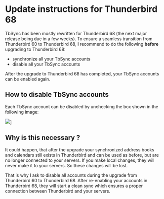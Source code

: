 # Update instructions for Thunderbird 68

TbSync has been mostly rewritten for Thunderbird 68 (the next major release being due in a few weeks). To ensure a seamless transition from Thunderbird 60 to Thunderbird 68, I recommend to do the following **before** upgrading to Thunderbird 68:

* synchronize all your TbSync accounts
* disable all your TbSync accounts

After the upgrade to Thunderbird 68 has completed, your TbSync accounts can be enabled again.

## How to disable TbSync accounts

Each TbSync account can be disabled by unchecking the box shown in the following image:

![](https://user-images.githubusercontent.com/5830621/63053657-9a2c6d80-bee2-11e9-9019-7035830a873b.png)]

## Why is this necessary ?

It could happen, that after the upgrade your synchronized address books and calendars still exists in Thunderbird and can be used as before, but are no longer connected to your servers. If you make local changes, they will never make it to your servers. So these changes will be lost.

That is why I ask to disable all accounts during the upgrade from Thunderbird 60 to Thunderbird 68. After re-enabling your accounts in Thunderbird 68, they will start a clean sync which ensures a proper connection between Thunderbird and your servers.

